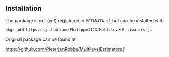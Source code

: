 

## Installation

The package is not (yet) registered in `METADATA.jl` but can be installed with

```julia
pkg> add https://github.com/Philippe1123/MultilevelEstimators.jl
```


Original package can be found at 

https://github.com/PieterjanRobbe/MultilevelEstimators.jl
